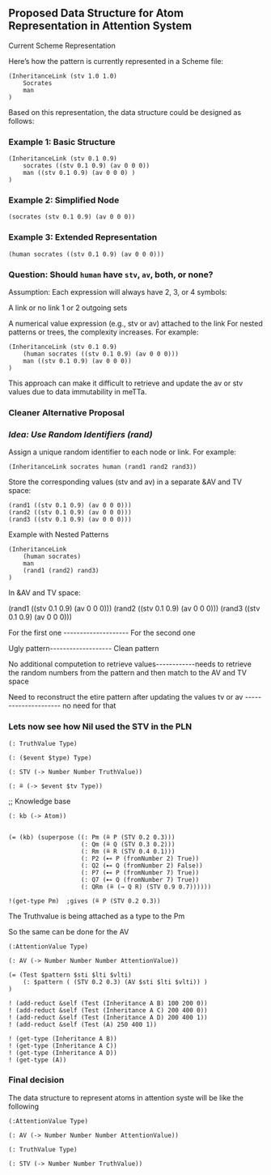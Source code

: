 ## Proposed Data Structure for Atom Representation in Attention System

Current Scheme Representation

Here’s how the pattern is currently represented in a Scheme file:
```
(InheritanceLink (stv 1.0 1.0)
    Socrates
    man
)
```

Based on this representation, the data structure could be designed as follows:

### Example 1: Basic Structure

```meTTa
(InheritanceLink (stv 0.1 0.9)
    socrates ((stv 0.1 0.9) (av 0 0 0))
    man ((stv 0.1 0.9) (av 0 0 0) ) 
)
```


### Example 2: Simplified Node

```(socrates (stv 0.1 0.9) (av 0 0 0))```


### Example 3: Extended Representation

```(human socrates ((stv 0.1 0.9) (av 0 0 0)))```

### Question: Should `human` have `stv`, `av`, both, or none?

Assumption: Each expression will always have 2, 3, or 4 symbols:

A link or no link
1 or 2 outgoing sets

A numerical value expression (e.g., stv or av) attached to the link
For nested patterns or trees, the complexity increases. For example:

```
(InheritanceLink (stv 0.1 0.9)
    (human socrates ((stv 0.1 0.9) (av 0 0 0)))
    man ((stv 0.1 0.9) (av 0 0 0))   
)
```

This approach can make it difficult to retrieve and update the av or stv values due to data immutability in meTTa.

### Cleaner Alternative Proposal

### <i>Idea: Use Random Identifiers (rand)</i>

Assign a unique random identifier to each node or link. For example:

```(InheritanceLink socrates human (rand1 rand2 rand3))```

Store the corresponding values (stv and av) in a separate &AV and TV space:

```
(rand1 ((stv 0.1 0.9) (av 0 0 0)))
(rand2 ((stv 0.1 0.9) (av 0 0 0)))
(rand3 ((stv 0.1 0.9) (av 0 0 0)))
```

Example with Nested Patterns

``` 
(InheritanceLink 
    (human socrates)
    man
    (rand1 (rand2) rand3)
)
```

In &AV and TV space:


(rand1 ((stv 0.1 0.9) (av 0 0 0)))
(rand2 ((stv 0.1 0.9) (av 0 0 0)))
(rand3 ((stv 0.1 0.9) (av 0 0 0)))

For the first one -------------------- For the second one

Ugly pattern------------------- Clean pattern

No additional computetion to retrieve values------------needs to retrieve the random numbers from the pattern and then match to the AV and TV space

Need to reconstruct the etire pattern after updating the values tv or av --------------------- no need for that


### Lets now see how Nil used the STV in the PLN

```
(: TruthValue Type)

(: ($event $type) Type)

(: STV (-> Number Number TruthValue))

(: ≞ (-> $event $tv Type))

```


;; Knowledge base
```
(: kb (-> Atom))


(= (kb) (superpose ((: Pm (≞ P (STV 0.2 0.3)))
                    (: Qm (≞ Q (STV 0.3 0.2)))
                    (: Rm (≞ R (STV 0.4 0.1)))
                    (: P2 (⊷ P (fromNumber 2) True))
                    (: Q2 (⊷ Q (fromNumber 2) False))
                    (: P7 (⊷ P (fromNumber 7) True))
                    (: Q7 (⊷ Q (fromNumber 7) True))
                    (: QRm (≞ (→ Q R) (STV 0.9 0.7))))))

!(get-type Pm)  ;gives (≞ P (STV 0.2 0.3))
```

The Truthvalue is being attached as a type to the Pm

So the same can be done for the AV


```metta
(:AttentionValue Type)

(: AV (-> Number Number Number AttentionValue))

(= (Test $pattern $sti $lti $vlti)
    (: $pattern ( (STV 0.2 0.3) (AV $sti $lti $vlti)) )
)
```
```
! (add-reduct &self (Test (Inheritance A B) 100 200 0))
! (add-reduct &self (Test (Inheritance A C) 200 400 0))
! (add-reduct &self (Test (Inheritance A D) 200 400 1)) 
! (add-reduct &self (Test (A) 250 400 1))
```
```
! (get-type (Inheritance A B))
! (get-type (Inheritance A C))
! (get-type (Inheritance A D))
! (get-type (A))
```

### Final decision

The data structure to represent atoms in attention syste will be like the following

```
(:AttentionValue Type)

(: AV (-> Number Number Number AttentionValue))

(: TruthValue Type)

(: STV (-> Number Number TruthValue))

```